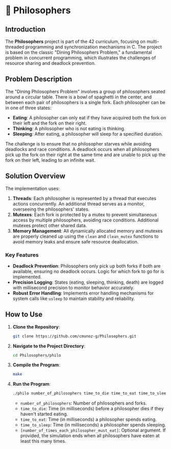 # 🧠 Philosophers

## Introduction
The **Philosophers** project is part of the 42 curriculum, focusing on multi-threaded programming and synchronization mechanisms in C. The project is based on the classic "Dining Philosophers Problem," a fundamental problem in concurrent programming, which illustrates the challenges of resource sharing and deadlock prevention.

## Problem Description
The "Dining Philosophers Problem" involves a group of philosophers seated around a circular table. There is a bowl of spaghetti in the center, and between each pair of philosophers is a single fork. Each philosopher can be in one of three states:

- **Eating**: A philosopher can only eat if they have acquired both the fork on their left and the fork on their right.
- **Thinking**: A philosopher who is not eating is thinking.
- **Sleeping**: After eating, a philosopher will sleep for a specified duration.

The challenge is to ensure that no philosopher starves while avoiding deadlocks and race conditions. A deadlock occurs when all philosophers pick up the fork on their right at the same time and are unable to pick up the fork on their left, leading to an infinite wait.

## Solution Overview
The implementation uses:
1. **Threads**: Each philosopher is represented by a thread that executes actions concurrently. An additional thread serves as a monitor, overseeing the philosophers' states.
2. **Mutexes**: Each fork is protected by a mutex to prevent simultaneous access by multiple philosophers, avoiding race conditions. Additional mutexes protect other shared data.
4. **Memory Management**: All dynamically allocated memory and mutexes are properly cleaned up using the `clean` and `clean_mutex` functions to avoid memory leaks and ensure safe resource deallocation.

### Key Features
- **Deadlock Prevention**: Philosophers only pick up both forks if both are available, ensuring no deadlock occurs. Logic for which fork to go for is implemented.
- **Precision Logging**: States (eating, sleeping, thinking, death) are logged with millisecond precision to monitor behavior accurately.
- **Robust Error Handling**: Implements error handling mechanisms for system calls like `usleep` to maintain stability and reliability.
  
## How to Use
1. **Clone the Repository**:
    ```bash
    git clone https://github.com/cmunoz-g/Philosophers.git
    ```
2. **Navigate to the Project Directory**:
    ```bash
    cd Philosophers/philo
    ```
3. **Compile the Program**:
    ```bash
    make
    ```
4. **Run the Program**:
    ```bash
    ./philo number_of_philosophers time_to_die time_to_eat time_to_sleep [number_of_times_each_philosopher_must_eat]
    ```
   - `number_of_philosophers`: Number of philosophers and forks.
   - `time_to_die`: Time (in milliseconds) before a philosopher dies if they haven't started eating.
   - `time_to_eat`: Time (in milliseconds) a philosopher spends eating.
   - `time_to_sleep`: Time (in milliseconds) a philosopher spends sleeping.
   - `[number_of_times_each_philosopher_must_eat]`: Optional argument. If provided, the simulation ends when all philosophers have eaten at least this many times.
